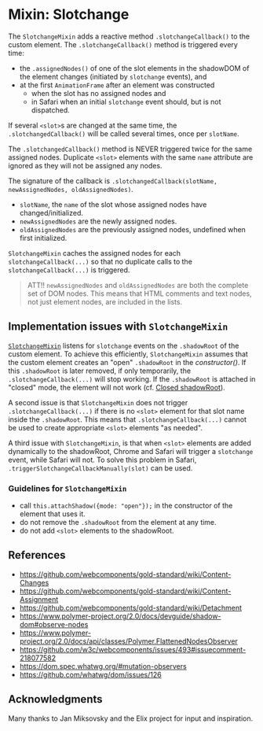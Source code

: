 # Mixin: Slotchange

The `SlotchangeMixin` adds a reactive method `.slotchangeCallback()` to the custom element.
The `.slotchangeCallback()` method is triggered every time:
* the `.assignedNodes()` of one of the slot elements in the shadowDOM of the element changes
(initiated by `slotchange` events), and
* at the first `AnimationFrame` after an element was constructed
   * when the slot has no assigned nodes and 
   * in Safari when an initial `slotchange` event should, but is not dispatched.
   
If several `<slot>`s are changed at the same time, the `.slotchangedCallback()` will be
called several times, once per `slotName`.

The `.slotchangedCallback()` method is NEVER triggered twice for the same assigned nodes.
Duplicate `<slot>` elements with the same `name` attribute are ignored 
as they will not be assigned any nodes. 

The signature of the callback is `.slotchangedCallback(slotName, newAssignedNodes, oldAssignedNodes)`.
* `slotName`, the `name` of the slot whose assigned nodes have changed/initialized.
* `newAssignedNodes` are the newly assigned nodes.
* `oldAssignedNodes` are the previously assigned nodes, undefined when first initialized.

`SlotchangeMixin` caches the assigned nodes for each `slotchangeCallback(...)`
so that no duplicate calls to the `slotchangeCallback(...)` is triggered.

> ATT!! `newAssignedNodes` and `oldAssignedNodes` are both the complete set of DOM nodes.
This means that HTML comments and text nodes, not just element nodes, are included in the lists.

## Implementation issues with `SlotchangeMixin`

[`SlotchangeMixin`](../../../../../src/slot/SlottableMixin.js) 
listens for `slotchange` events on the `.shadowRoot` of the custom element.
To achieve this efficiently, `SlotchangeMixin` assumes that the custom element 
creates an "open" `.shadowRoot` in the *constructor()*.
If this `.shadowRoot` is later removed, if only temporarily,
the `.slotchangeCallback(...)` will stop working.
If the `.shadowRoot` is attached in "closed" mode,
the element will not work (cf. [Closed shadowRoot](../../chapter1/HowTo_closed_shadowRoot.md)).

A second issue is that `SlotchangeMixin` does not trigger `.slotchangeCallback(...)`
if there is no `<slot>` element for that slot name inside the `.shadowRoot`.
This means that `.slotchangeCallback(...)` cannot be used to create appropriate
`<slot>` elements "as needed".

A third issue with `SlotchangeMixin`, is that when `<slot>` elements are added dynamically 
to the shadowRoot, Chrome and Safari will trigger a `slotchange` event, while Safari will not.
To solve this problem in Safari, `.triggerSlotchangeCallbackManually(slot)` can be used.

### Guidelines for `SlotchangeMixin`
 * call `this.attachShadow({mode: "open"});` in the constructor of the element that uses it.
 * do not remove the `.shadowRoot` from the element at any time.
 * do not add `<slot>` elements to the shadowRoot.

## References
* https://github.com/webcomponents/gold-standard/wiki/Content-Changes
* https://github.com/webcomponents/gold-standard/wiki/Content-Assignment
* https://github.com/webcomponents/gold-standard/wiki/Detachment                                  
* https://www.polymer-project.org/2.0/docs/devguide/shadow-dom#observe-nodes
* https://www.polymer-project.org/2.0/docs/api/classes/Polymer.FlattenedNodesObserver
* https://github.com/w3c/webcomponents/issues/493#issuecomment-218077582
* https://dom.spec.whatwg.org/#mutation-observers
* https://github.com/whatwg/dom/issues/126
 
## Acknowledgments
Many thanks to Jan Miksovsky and the Elix project for input and inspiration.

<!--


If you 
that `SlotchangeMixin.slotchangeCallback(...)` better serves the needs of a custom element
whereas `slotchange` and `ShadowSlotchangeMixin` is better suited for   
`slotchangeCallback(...)` reacts to changes in the environment of the custom element, 
not changes that can be affected from within the shadowDOM.
This means that `slotchangeCallback(...)` will not necessarily trigger when you add or remove `<slot>`
elements inside the shadowDOM. 
Changes of the shadowDOM of an element thus cannot trigger `slotchangeCallback(...)`.
But, at the same time, the `slotchangeCallback(...)` gives you you are not dependent on any 

As changes inside the element does not affect which elements 
are currently *slottable*, `slotchangeCallback(...)` does not trigger.

`slotchange` event reacts to changes from within the shadowDOM of the element.
If there are no `<slot>` that correspond to the slot name that changes, or
no `<slot>` element at all, then no `slotchange` event neither.

This is 

If you add a `<slot>` element inside the shadowDOM,
and then connect that element or another `<slot>` element with the same `name` attribute back into the shadowDOM,
then `slotchangeCallback(...)` will not be triggered, whereas a `slotchange` event should be triggered
in Chrome (and maybe Safari, I don't know).

When the missing initial `slotchange` event in Safari is triggered, then the caching of 
previously `assignedNodes` for each slot name can be skipped, and that will enable such
changes of the shadowDOM to trigger `slotchangeCallback(...)` too.
As of right now, the solution is just to know that if you remove and then add `<slot>` elements
inside the shadowDOM, that will not trigger `slotchangeCallback()` unless the values have actually 
changed. As such changes should be done from within the component, both solutions are 
-->